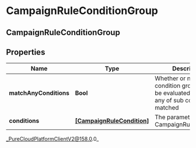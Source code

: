 # CampaignRuleConditionGroup

## CampaignRuleConditionGroup

## Properties

|Name | Type | Description | Notes|
|------------ | ------------- | ------------- | -------------|
| **matchAnyConditions** | **Bool** | Whether or not this condition group should be evaluated as true if any of sub conditions is matched | |
| **conditions** | [**[CampaignRuleCondition]**](CampaignRuleCondition) | The parameters for the CampaignRuleCondition. | |



_PureCloudPlatformClientV2@158.0.0_

